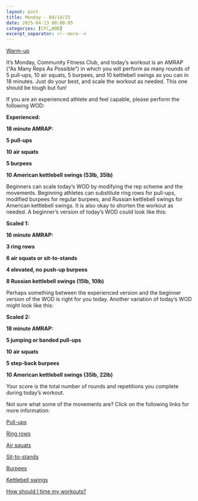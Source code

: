 ```yaml
---
layout: post
title: Monday - 04/14/25
date: 2025-04-13 00:00:05
categories: [CFC,WOD]
excerpt_separator: <!--more-->
---
```

[Warm-up](https://communityfitnessclub.wixsite.com/website/post/basic-full-body-warm-up)

It’s Monday, Community Fitness Club, and today’s workout is an AMRAP (“As Many Reps As Possible”) in which you will perform as many rounds of 5 pull-ups, 10 air squats, 5 burpees, and 10 kettlebell swings as you can in 18 minutes. Just do your best, and scale the workout as needed. This one should be tough but fun!

If you are an experienced athlete and feel capable, please perform the following WOD:

**Experienced:**

**18 minute AMRAP:**

**5 pull-ups**

**10 air squats**

**5 burpees**

**10 American kettlebell swings (53lb, 35lb)**
<!--more-->

Beginners can scale today’s WOD by modifying the rep scheme and the movements. Beginning athletes can substitute ring rows for pull-ups, modified burpees for regular burpees, and Russian kettlebell swings for American kettlebell swings. It is also okay to shorten the workout as needed. A beginner’s version of today’s WOD could look like this:

**Scaled 1:**

**16 minute AMRAP:**

**3 ring rows**

**6 air squats or sit-to-stands**

**4 elevated, no push-up burpees**

**8 Russian kettlebell swings (15lb, 10lb)**

Perhaps something between the experienced version and the beginner version of the WOD is right for you today. Another variation of today’s WOD might look like this:

**Scaled 2:**

**18 minute AMRAP:**

**5 jumping or banded pull-ups**

**10 air squats**

**5 step-back burpees**

**10 American kettlebell swings (35lb, 22lb)**

Your score is the total number of rounds and repetitions you complete during today’s workout.

Not sure what some of the movements are? Click on the following links for more information:

[Pull-ups](https://communityfitnessclub.wixsite.com/website/post/pull-ups)

[Ring rows](https://communityfitnessclub.wixsite.com/website/post/ring-rows)

[Air squats](https://communityfitnessclub.wixsite.com/website/post/air-squat)

[Sit-to-stands](https://www.youtube.com/watch?v=vNq9vtEXksc)

[Burpees](https://communityfitnessclub.wixsite.com/website/post/burpees)

[Kettlebell swings](https://communityfitnessclub.wixsite.com/website/post/kettlebell-swings)

[How should I time my workouts?](https://communityfitnessclub.wixsite.com/website/post/how-should-i-time-my-workouts)
